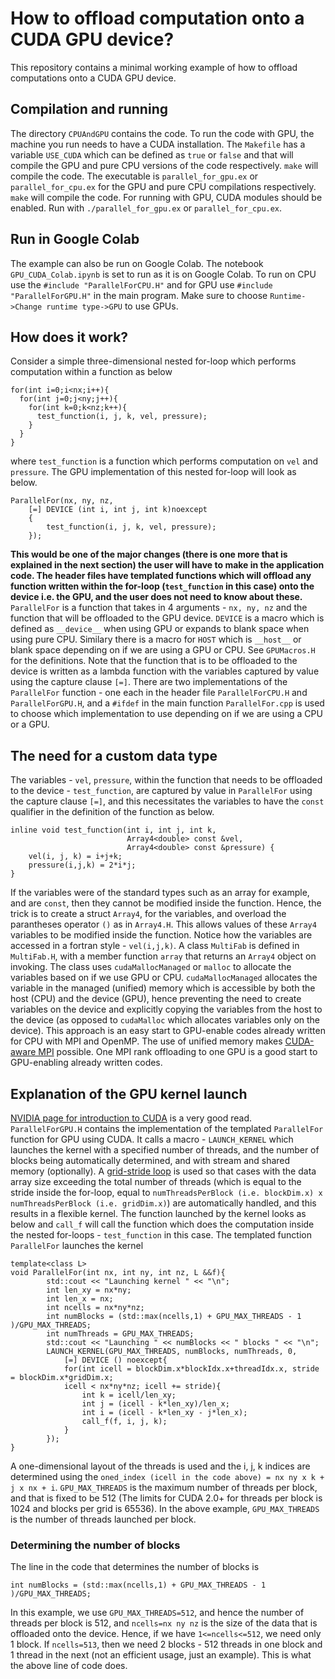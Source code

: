 # How to offload computation onto a CUDA GPU device?

This repository contains a minimal working example of how to offload 
computations onto a CUDA GPU device.

## Compilation and running 
The directory `CPUAndGPU` contains the code. To run the code with GPU, the machine you run needs to have a CUDA installation.
The `Makefile` has a variable `USE_CUDA` which can be defined as `true` or 
`false` and that will compile the GPU and pure CPU versions of the code respectively. `make` will compile the code.
The executable is `parallel_for_gpu.ex` or `parallel_for_cpu.ex` for the GPU and pure CPU compilations respectively. `make` will 
compile the code. For running with GPU, CUDA modules should be enabled. Run with `./parallel_for_gpu.ex` or `parallel_for_cpu.ex`.

## Run in Google Colab  
The example can also be run on Google Colab. The notebook `GPU_CUDA_Colab.ipynb` is set to run as it is on Google Colab. 
To run on CPU use the `#include "ParallelForCPU.H"` and for GPU use `#include "ParallelForGPU.H"` in the main program. 
Make sure to choose `Runtime->Change runtime type->GPU` to use GPUs.

## How does it work? 
Consider a simple three-dimensional nested for-loop which performs computation within a function as below      
```
for(int i=0;i<nx;i++){
  for(int j=0;j<ny;j++){
    for(int k=0;k<nz;k++){
      test_function(i, j, k, vel, pressure);
    }
  }
}
```
where ```test_function``` is a function which performs computation on ```vel``` and ```pressure```. The GPU implementation of 
this nested for-loop will look as below. 
```
ParallelFor(nx, ny, nz,
	[=] DEVICE (int i, int j, int k)noexcept
	{
		test_function(i, j, k, vel, pressure);
	});
```
**This would be one of the major changes (there is one more that is explained in the next section) 
the user will have to make in the application code. The header files have templated functions which will offload any function written within 
the for-loop (```test_function``` in this case) onto the device i.e. the GPU, and the user does not need to know about these.** 
`ParallelFor` is a function that takes in 4 arguments - `nx, ny, nz` and the function that will be offloaded 
to the GPU device. ```DEVICE``` is a macro which is defined as `__device__` when using GPU or expands to blank space 
when using pure CPU. Similary there is a macro for `HOST` which is `__host__` or blank space depending on if we are using a GPU or CPU. 
See `GPUMacros.H` for the definitions. Note that the function that is to be offloaded to the device 
is written as a lambda function with the variables captured by value using the capture clause `[=]`. There are two 
implementations of the `ParallelFor` function - one each in the header file `ParallelForCPU.H` and `ParallelForGPU.H`, 
and a `#ifdef` in the main function `ParallelFor.cpp` is used to choose which implementation to use depending on if we are using a CPU or a GPU.  


## The need for a custom data type
The variables - `vel`, `pressure`, within the function that needs to be offloaded to the device - `test_function`, are captured by value in `ParallelFor` using the 
capture clause `[=]`, and this necessitates the variables to have the `const` qualifier in the definition of the function as below.
```
inline void test_function(int i, int j, int k,
                          Array4<double> const &vel,
                          Array4<double> const &pressure) {
    vel(i, j, k) = i+j+k;
    pressure(i,j,k) = 2*i*j;
}
``` 
If the variables were of the standard types such as an array for example, and are `const`, then they cannot be modified inside the function. Hence, the trick is to create a struct `Array4`, 
for the variables, and overload the parantheses operator `()` as in `Array4.H`. This allows values of these `Array4` variables to be modified inside the function. 
Notice how the variables are accessed in a fortran style - `vel(i,j,k)`. A class `MultiFab` is defined in `MultiFab.H`, with a member function `array` that returns an 
`Array4` object on invoking. The class uses `cudaMallocManaged` or `malloc` to allocate the variables based on if we use GPU or CPU. 
`cudaMallocManaged` allocates the variable in the managed (unified) memory which is accessible by both the host (CPU) and the device (GPU), hence preventing the need to create variables on the device and explicitly copying the variables from the host to the device (as opposed to `cudaMalloc` which allocates variables only on the device). This approach is an easy start to GPU-enable 
codes already written for CPU with MPI and OpenMP. The use of unified memory makes [CUDA-aware MPI](https://developer.nvidia.com/blog/introduction-cuda-aware-mpi/) possible. One MPI rank offloading to 
one GPU is a good start to GPU-enabling already written codes.

## Explanation of the GPU kernel launch
[NVIDIA page for introduction to CUDA](https://docs.nvidia.com/cuda/cuda-c-programming-guide/index.html#features-and-technical-specifications__technical-specifications-per-compute-capability) is a very good read.  
`ParallelForGPU.H` contains the implementation of the templated `ParallelFor` function for GPU using CUDA. It calls a macro -  `LAUNCH_KERNEL`
which launches the kernel with a specified number of threads, and the number of blocks being automatically determined, and with stream and shared memory (optionally). 
A [grid-stride loop](https://developer.nvidia.com/blog/cuda-pro-tip-write-flexible-kernels-grid-stride-loops/) is used so that cases with the data array size
exceeding the total number of threads (which is equal to the stride inside the for-loop, equal to `numThreadsPerBlock (i.e. blockDim.x) x numThreadsPerBlock (i.e. gridDim.x)`) are automatically handled, and this results in a flexible kernel. The function launched by the kernel looks as below 
and `call_f` will call the function which does the computation inside the nested for-loops - `test_function` in this case. The templated function `ParallelFor` launches the kernel
```
template<class L>
void ParallelFor(int nx, int ny, int nz, L &&f){
        std::cout << "Launching kernel " << "\n";
        int len_xy = nx*ny;
        int len_x = nx;
        int ncells = nx*ny*nz;
        int numBlocks = (std::max(ncells,1) + GPU_MAX_THREADS - 1 )/GPU_MAX_THREADS;
        int numThreads = GPU_MAX_THREADS;
        std::cout << "Launching " << numBlocks << " blocks " << "\n";
        LAUNCH_KERNEL(GPU_MAX_THREADS, numBlocks, numThreads, 0,
            [=] DEVICE () noexcept{
            for(int icell = blockDim.x*blockIdx.x+threadIdx.x, stride = blockDim.x*gridDim.x;
            icell < nx*ny*nz; icell += stride){
                int k = icell/len_xy;
                int j = (icell - k*len_xy)/len_x;
                int i = (icell - k*len_xy - j*len_x);
                call_f(f, i, j, k);
            }
        });
}
```
A one-dimensional layout of the threads is used and the i, j, k indices are determined using the `oned_index (icell in the code above) = nx ny x k + j x nx + i`. `GPU_MAX_THREADS` is 
the maximum number of threads per block, and that is fixed to be 512 (The limits for CUDA 2.0+ for threads per block is 1024 and blocks per grid is 65536). In the above example, 
`GPU_MAX_THREADS` is the number of threads launched per block. 



### Determining the number of blocks
The line in the code that determines the number of blocks is 
```
int numBlocks = (std::max(ncells,1) + GPU_MAX_THREADS - 1 )/GPU_MAX_THREADS;
```
In this example, we use `GPU_MAX_THREADS=512`, and hence the number of threads per block is 512, and `ncells=nx ny nz` is the size of the data that is offloaded onto the device. 
Hence, if we have `1<=ncells<=512`, we need only 1 block. If `ncells=513`, then we need 2 blocks - 512 threads in one block and 1 thread in the next (not an efficient usage, just an example). 
This is what the above line of code does.










  


 

